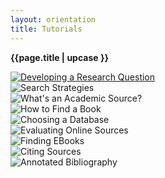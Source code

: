 ```yaml
---
layout: orientation
title: Tutorials
---
```

**{{page.title | upcase }}**

<div class="row">
  <div class="card-group">
    <div class="card">
        <a href="research-question-2.html"><img src="" alt="Developing a Research Question"></a>
    </div>
    <div class="card">
        <img src="" alt="Search Strategies">
    </div>
    <div class="card">
        <img src="" alt="What's an Academic Source?">
    </div>
  </div>
</div>

<div class="row">
    <div class="card-group">
    <div class="card">
      <img src="" alt="How to Find a Book">
  </div>
    <div class="card">
      <img src="" alt="Choosing a Database">
  </div>
    <div class="card">
      <img src="" alt="Evaluating Online Sources">
    </div>
  </div>
</div>

<div class="row">
  <div class="card-group">
    <div class="card">
      <img src="" alt="Finding EBooks">
  </div>
    <div class="card">
      <img src="" alt="Citing Sources">
  </div>
    <div class="card">
      <img src="" alt="Annotated Bibliography">
    </div>
  </div>
</div>
